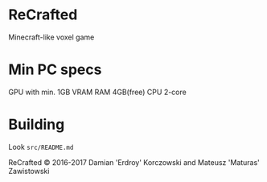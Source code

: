 # ReCrafted
Minecraft-like voxel game

# Min PC specs
GPU with min. 1GB VRAM
RAM 4GB(free)
CPU 2-core

# Building
Look `src/README.md`

ReCrafted © 2016-2017 Damian 'Erdroy' Korczowski and Mateusz 'Maturas' Zawistowski
